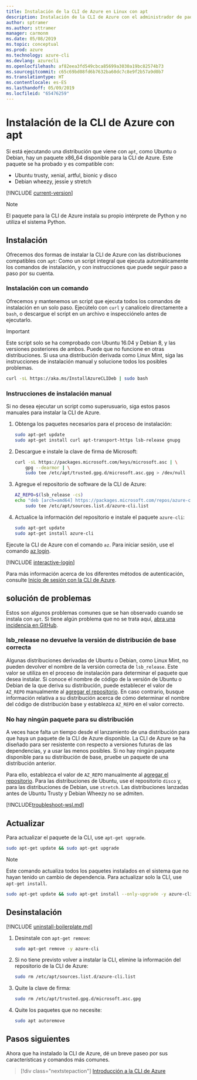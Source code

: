 ```yaml
---
title: Instalación de la CLI de Azure en Linux con apt
description: Instalación de la CLI de Azure con el administrador de paquetes apt
author: sptramer
ms.author: sttramer
manager: carmonm
ms.date: 05/08/2019
ms.topic: conceptual
ms.prod: azure
ms.technology: azure-cli
ms.devlang: azurecli
ms.openlocfilehash: af82eea3fd549cbca85699a3030a19bc82574b73
ms.sourcegitcommit: c65c69bd08fd6b7632ba60dc7c8e9f2b57a9d0b7
ms.translationtype: HT
ms.contentlocale: es-ES
ms.lasthandoff: 05/09/2019
ms.locfileid: "65476259"
---
```

# <a name="install-azure-cli-with-apt"></a>Instalación de la CLI de Azure con apt

Si está ejecutando una distribución que viene con `apt`, como Ubuntu o Debian, hay un paquete x86_64 disponible para la CLI de Azure. Este paquete se ha probado y es compatible con:

* Ubuntu trusty, xenial, artful, bionic y disco
* Debian wheezy, jessie y stretch

[!INCLUDE [current-version](includes/current-version.md)]

> [!NOTE]
>
> El paquete para la CLI de Azure instala su propio intérprete de Python y no utiliza el sistema Python.

## <a name="install"></a>Instalación

Ofrecemos dos formas de instalar la CLI de Azure con las distribuciones compatibles con `apt`: Como un script integral que ejecuta automáticamente los comandos de instalación, y con instrucciones que puede seguir paso a paso por su cuenta.

### <a name="install-with-one-command"></a>Instalación con un comando

Ofrecemos y mantenemos un script que ejecuta todos los comandos de instalación en un solo paso. Ejecútelo con `curl` y canalícelo directamente a `bash`, o descargue el script en un archivo e inspecciónelo antes de ejecutarlo.

> [!IMPORTANT]
> Este script solo se ha comprobado con Ubuntu 16.04 y Debian 8, y las versiones posteriores de ambos. Puede que no funcione en otras distribuciones.
> Si usa una distribución derivada como Linux Mint, siga las instrucciones de instalación manual y solucione todos los posibles problemas.

```bash
curl -sL https://aka.ms/InstallAzureCLIDeb | sudo bash
```

### <a name="manual-install-instructions"></a>Instrucciones de instalación manual

Si no desea ejecutar un script como superusuario, siga estos pasos manuales para instalar la CLI de Azure.

1. Obtenga los paquetes necesarios para el proceso de instalación:

    ```bash
    sudo apt-get update
    sudo apt-get install curl apt-transport-https lsb-release gnupg
    ```

2. Descargue e instale la clave de firma de Microsoft:

    ```bash
    curl -sL https://packages.microsoft.com/keys/microsoft.asc | \
        gpg --dearmor | \
        sudo tee /etc/apt/trusted.gpg.d/microsoft.asc.gpg > /dev/null
    ```

3. <div id="set-release"/>Agregue el repositorio de software de la CLI de Azure:

    ```bash
    AZ_REPO=$(lsb_release -cs)
    echo "deb [arch=amd64] https://packages.microsoft.com/repos/azure-cli/ $AZ_REPO main" | \
        sudo tee /etc/apt/sources.list.d/azure-cli.list
    ```

4. Actualice la información del repositorio e instale el paquete `azure-cli`:

    ```bash
    sudo apt-get update
    sudo apt-get install azure-cli
    ```

Ejecute la CLI de Azure con el comando `az`. Para iniciar sesión, use el comando [az login](/cli/azure/reference-index#az-login).

[!INCLUDE [interactive-login](includes/interactive-login.md)]

Para más información acerca de los diferentes métodos de autenticación, consulte [Inicio de sesión con la CLI de Azure](authenticate-azure-cli.md).

## <a name="troubleshooting"></a>solución de problemas

Estos son algunos problemas comunes que se han observado cuando se instala con `apt`. Si tiene algún problema que no se trata aquí, [abra una incidencia en GitHub](https://github.com/Azure/azure-cli/issues).

### <a name="lsbrelease-does-not-return-the-correct-base-distribution-version"></a>lsb_release no devuelve la versión de distribución de base correcta

Algunas distribuciones derivadas de Ubuntu o Debian, como Linux Mint, no pueden devolver el nombre de la versión correcta de `lsb_release`. Este valor se utiliza en el proceso de instalación para determinar el paquete que desea instalar. Si conoce el nombre de código de la versión de Ubuntu o Debian de la que deriva su distribución, puede establecer el valor de `AZ_REPO` manualmente al [agregar el repositorio](#set-release). En caso contrario, busque información relativa a su distribución acerca de cómo determinar el nombre del código de distribución base y establezca `AZ_REPO` en el valor correcto.

### <a name="no-package-for-your-distribution"></a>No hay ningún paquete para su distribución

A veces hace falta un tiempo desde el lanzamiento de una distribución para que haya un paquete de la CLI de Azure disponible. La CLI de Azure se ha diseñado para ser resistente con respecto a versiones futuras de las dependencias, y a usar las menos posibles. Si no hay ningún paquete disponible para su distribución de base, pruebe un paquete de una distribución anterior.

Para ello, establezca el valor de `AZ_REPO` manualmente al [agregar el repositorio](#set-release). Para las distribuciones de Ubuntu, use el repositorio `disco` y, para las distribuciones de Debian, use `stretch`. Las distribuciones lanzadas antes de Ubuntu Trusty y Debian Wheezy no se admiten.

[!INCLUDE[troubleshoot-wsl.md](includes/troubleshoot-wsl.md)]

## <a name="update"></a>Actualizar

Para actualizar el paquete de la CLI, use `apt-get upgrade`.

   ```bash
   sudo apt-get update && sudo apt-get upgrade
   ```

> [!NOTE]
> Este comando actualiza todos los paquetes instalados en el sistema que no hayan tenido un cambio de dependencia.
> Para actualizar solo la CLI, use `apt-get install`.
> 
> ```bash
> sudo apt-get update && sudo apt-get install --only-upgrade -y azure-cli
> ```

## <a name="uninstall"></a>Desinstalación

[!INCLUDE [uninstall-boilerplate.md](includes/uninstall-boilerplate.md)]

1. Desinstale con `apt-get remove`:

    ```bash
    sudo apt-get remove -y azure-cli
    ```

2. Si no tiene previsto volver a instalar la CLI, elimine la información del repositorio de la CLI de Azure:

   ```bash
   sudo rm /etc/apt/sources.list.d/azure-cli.list
   ```

3. Quite la clave de firma:

    ```bash
    sudo rm /etc/apt/trusted.gpg.d/microsoft.asc.gpg
    ```

4. Quite los paquetes que no necesite:

   ```bash
   sudo apt autoremove
   ```

## <a name="next-steps"></a>Pasos siguientes

Ahora que ha instalado la CLI de Azure, dé un breve paseo por sus características y comandos más comunes.

> [!div class="nextstepaction"]
> [Introducción a la CLI de Azure](get-started-with-azure-cli.md)
